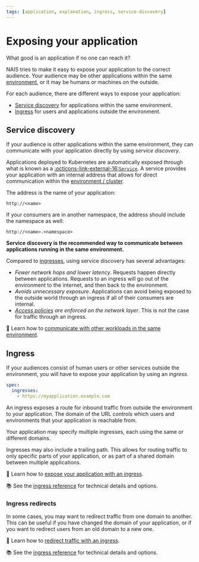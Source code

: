```yaml
---
tags: [application, explanation, ingress, service-discovery]
---
```


# Exposing your application

What good is an application if no one can reach it?

NAIS tries to make it easy to expose your application to the correct audience.
Your audience may be other applications within the same [environment](../../explanations/environment.md), or it may be humans or machines on the outside.

For each audience, there are different ways to expose your application:

- [Service discovery](#service-discovery) for applications within the same environment.
- [Ingress](#ingress) for users and applications outside the environment.

## Service discovery

If your audience is other applications within the same environment, they can communicate with your application directly by using _service discovery_.

Applications deployed to Kubernetes are automatically exposed through what is known as a [:octicons-link-external-16:`Service`](https://kubernetes.io/docs/concepts/services-networking/service/).
A service provides your application with an internal address that allows for direct communication within the [environment / cluster](../../explanations/environment.md).

The address is the name of your application:

```plaintext
http://<name>
```

If your consumers are in another namespace, the address should include the namespace as well:

```plaintext
http://<name>.<namespace>
```

**Service discovery is the recommended way to communicate between applications running in the same environment.**

Compared to [ingresses](#ingress), using service discovery has several advantages:

- _Fewer network hops and lower latency_. Requests happen directly between applications. Requests to an ingress will go out of the environment to the internet, and then back to the environment.
- _Avoids unnecessary exposure_. Applications can avoid being exposed to the outside world through an ingress if all of their consumers are internal.
- _[Access policies](../../explanations/zero-trust.md) are enforced on the network layer_. This is not the case for traffic through an ingress.

:dart: Learn how to [communicate with other workloads in the same environment](../../how-to/communication.md).

## Ingress

If your audiences consist of human users or other services outside the environment, you will have to expose your application by using an _ingress_.

```yaml
spec:
  ingresses:
    - https://myapplication.example.com
```

An ingress exposes a route for inbound traffic from outside the environment to your application.
The domain of the URL controls which users and environments that your application is reachable from.

Your application may specify multiple ingresses, each using the same or different domains.

Ingresses may also include a trailing path.
This allows for routing traffic to only specific parts of your application, or as part of a shared domain between multiple applications.

:dart: Learn how to [expose your application with an ingress](../how-to/expose.md).

:books: See the [ingress reference](../reference/ingress.md) for technical details and options.

### Ingress redirects

In some cases, you may want to redirect traffic from one domain to another.
This can be useful if you have changed the domain of your application, or if you want to redirect users from an old domain to a new one.

:dart: Learn how to [redirect traffic with an ingress](../how-to/redirect.md).

:books: See the [ingress reference](../reference/ingress.md#ingress-redirects) for technical details and options.
